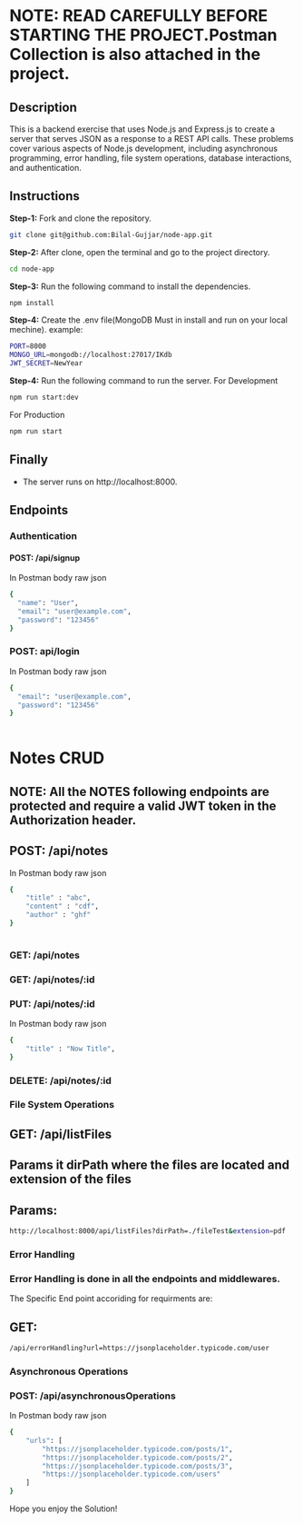 
# NOTE: READ CAREFULLY BEFORE STARTING THE PROJECT.Postman Collection is also attached in the project.
## Description

This is a backend exercise that uses Node.js and Express.js to create a server that serves JSON as a response to a REST API calls. These problems cover various aspects of Node.js development, including asynchronous programming, error handling, file system operations, database interactions, and authentication.


## Instructions

**Step-1:** Fork and clone the repository.
```bash
git clone git@github.com:Bilal-Gujjar/node-app.git
```

**Step-2:** After clone, open the terminal and go to the project directory.
```bash
cd node-app

```

**Step-3:** Run the following command to install the dependencies.
```bash
npm install
```

**Step-4:** Create the .env file(MongoDB Must in install and run on your local mechine).
example:
```bash
PORT=8000
MONGO_URL=mongodb://localhost:27017/IKdb
JWT_SECRET=NewYear
```


**Step-4:** Run the following command to run the server.
For Development
```bash
npm run start:dev
```
For Production
```bash
npm run start
```


## Finally

* The server runs on http://localhost:8000.






## Endpoints 


### Authentication

#### POST: /api/signup

In Postman body raw json
```bash
{
  "name": "User",
  "email": "user@example.com",
  "password": "123456"
}

```

### POST: api/login

In Postman body raw json
```bash
{
  "email": "user@example.com",
  "password": "123456"
}
    
```

# Notes CRUD

## NOTE: All the NOTES following endpoints are protected and require a valid JWT token in the Authorization header.

## POST: /api/notes

In Postman body raw json
```bash
{
    "title" : "abc",
    "content" : "cdf",
    "author" : "ghf"
}
    
```

### GET: /api/notes

### GET: /api/notes/:id

### PUT: /api/notes/:id

In Postman body raw json
```bash
{
    "title" : "Now Title",
}

```

### DELETE: /api/notes/:id


### File System Operations

## GET: /api/listFiles

## Params it dirPath where the files are located and extension of the files

## Params: 
```bash
http://localhost:8000/api/listFiles?dirPath=./fileTest&extension=pdf
```

### Error Handling

### Error Handling is done in all the endpoints and middlewares.

The Specific End point accoriding for requirments are: 

## GET: 
```bash
/api/errorHandling?url=https://jsonplaceholder.typicode.com/user
```


### Asynchronous Operations


### POST: /api/asynchronousOperations
In Postman body raw json
```bash
{
    "urls": [
        "https://jsonplaceholder.typicode.com/posts/1",
        "https://jsonplaceholder.typicode.com/posts/2",
        "https://jsonplaceholder.typicode.com/posts/3",
        "https://jsonplaceholder.typicode.com/users"
    ]
}

```


Hope you enjoy the Solution!
